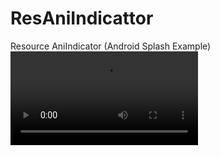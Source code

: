 # ResAniIndicattor
 Resource AniIndicator (Android Splash  Example)
![](https://github.com/mben-dz/MyVideos/blob/main/ResAniIndicator.mp4)

